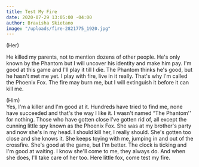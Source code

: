 ```yaml
---
title: Test My Fire
date: 2020-07-29 13:05:00 -04:00
author: Bravisha Skietano
image: "/uploads/fire-2821775_1920.jpg"
---
```


(Her)

He killed my parents, not to mention dozens of other people. He's only known by the Phantom but I will uncover his identity and make him pay. I'm good at this game and I'll play it till I die. The Phantom thinks he's good, but he hasn't met me yet. I play with fire, live in it really. That's why I'm called the Phoenix Fox. The fire may burn me, but I will extinguish it before it can kill me.

(Him)  
Yes, I'm a killer and I'm good at it. Hundreds have tried to find me, none have succeeded and that's the way I like it. I wasn't named “The Phantom'' for nothing. Those who have gotten close I've gotten rid of, all except the cunning little spy known as the Phoenix Fox. She was at my brother's party and now she's in my head. I should kill her, I really should. She's gotten too close and she knows it. She keeps toying with me, jumping in and out of the crossfire. She's good at the game, but I'm better. The clock is ticking and I'm good at waiting. I know she'll come to me, they always do. And when she does, I'll take care of her too. Here little fox, come test my fire.
